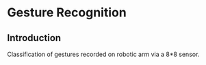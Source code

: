 # Gesture Recognition

## Introduction
Classification of gestures recorded on robotic arm via a 8*8 sensor.
